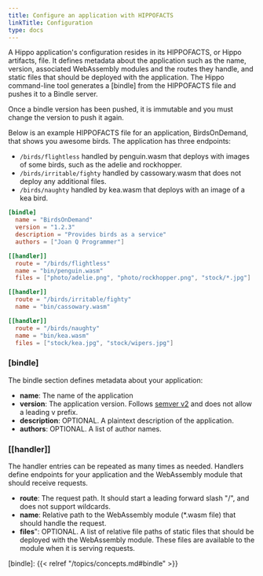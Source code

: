 ```yaml
---
title: Configure an application with HIPPOFACTS
linkTitle: Configuration
type: docs
---
```


A Hippo application's configuration resides in its HIPPOFACTS, or Hippo artifacts, file.
It defines metadata about the application such as the name, version, associated WebAssembly modules and the routes they handle, and static files that should be deployed with the application.
The Hippo command-line tool generates a [bindle] from the HIPPOFACTS file and pushes it to a Bindle server.

<i class="fas fa-window-close"></i> Once a bindle version has been pushed, it is immutable and you must change the version to push it again.

Below is an example HIPPOFACTS file for an application, BirdsOnDemand, that shows you awesome birds.
The application has three endpoints:

* `/birds/flightless` handled by penguin.wasm that deploys with images of some birds, such as the adelie and rockhopper.
* `/birds/irritable/fighty` handled by cassowary.wasm that does not deploy any additional files.
* `/birds/naughty` handled by kea.wasm that deploys with an image of a kea bird.

```toml
[bindle]
  name = "BirdsOnDemand"
  version = "1.2.3"
  description = "Provides birds as a service"
  authors = ["Joan Q Programmer"]

[[handler]]
  route = "/birds/flightless"
  name = "bin/penguin.wasm"
  files = ["photo/adelie.png", "photo/rockhopper.png", "stock/*.jpg"]

[[handler]]
  route = "/birds/irritable/fighty"
  name = "bin/cassowary.wasm"

[[handler]]
  route = "/birds/naughty"
  name = "bin/kea.wasm"
  files = ["stock/kea.jpg", "stock/wipers.jpg"]
```

### \[bindle\]

The bindle section defines metadata about your application:

* **name**: The name of the application
* **version**: The application version. Follows [semver v2] and does not allow a leading v prefix.
* **description**: OPTIONAL. A plaintext description of the application.
* **authors**: OPTIONAL. A list of author names.

### [[handler]]

The handler entries can be repeated as many times as needed.
Handlers define endpoints for your application and the WebAssembly module that should receive requests.

* **route**: The request path. It should start a leading forward slash "/", and does not support wildcards.
* **name**: Relative path to the WebAssembly module (*.wasm file) that should handle the request.
* **files**": OPTIONAL. A list of relative file paths of static files that should be deployed with the WebAssembly module. These files are available to the module when it is serving requests.

[semver v2]: https://semver.org/spec/v2.0.0.html
[bindle]: {{< relref "/topics/concepts.md#bindle" >}}
